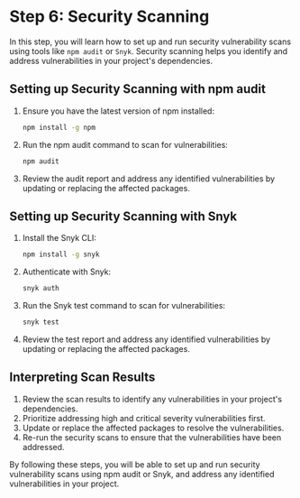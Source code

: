 # Step 6: Security Scanning

In this step, you will learn how to set up and run security vulnerability scans using tools like `npm audit` or `Snyk`. Security scanning helps you identify and address vulnerabilities in your project's dependencies.

## Setting up Security Scanning with npm audit

1. Ensure you have the latest version of npm installed:
   ```bash
   npm install -g npm
   ```

2. Run the npm audit command to scan for vulnerabilities:
   ```bash
   npm audit
   ```

3. Review the audit report and address any identified vulnerabilities by updating or replacing the affected packages.

## Setting up Security Scanning with Snyk

1. Install the Snyk CLI:
   ```bash
   npm install -g snyk
   ```

2. Authenticate with Snyk:
   ```bash
   snyk auth
   ```

3. Run the Snyk test command to scan for vulnerabilities:
   ```bash
   snyk test
   ```

4. Review the test report and address any identified vulnerabilities by updating or replacing the affected packages.

## Interpreting Scan Results

1. Review the scan results to identify any vulnerabilities in your project's dependencies.
2. Prioritize addressing high and critical severity vulnerabilities first.
3. Update or replace the affected packages to resolve the vulnerabilities.
4. Re-run the security scans to ensure that the vulnerabilities have been addressed.

By following these steps, you will be able to set up and run security vulnerability scans using npm audit or Snyk, and address any identified vulnerabilities in your project.
